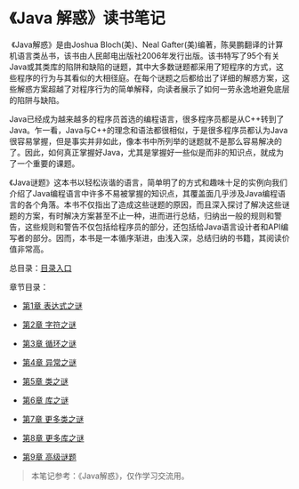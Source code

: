 # 《Java 解惑》读书笔记

​        《Java解惑》是由Joshua Bloch(美)、Neal Gafter(美)编著，陈昊鹏翻译的计算机语言类丛书，该书由人民邮电出版社2006年发行出版。该书特写了95个有关Java或其类库的陷阱和缺陷的谜题，其中大多数谜题都采用了短程序的方式，这些程序的行为与其看似的大相径庭。在每个谜题之后都给出了详细的解惑方案，这些解惑方案超越了对程序行为的简单解释，向读者展示了如何一劳永逸地避免底层的陷阱与缺陷。

​        Java已经成为越来越多的程序员首选的编程语言，很多程序员都是从C++转到了Java。乍一看，Java与C++的理念和语法都很相似，于是很多程序员都认为Java很容易掌握，但是事实并非如此，像本书中所列举的谜题就不是那么容易解决的了。因此，如何真正掌握好Java，尤其是掌握好一些似是而非的知识点，就成为了一个重要的课题。

​       《Java谜题》这本书以轻松诙谐的语言，简单明了的方式和趣味十足的实例向我们介绍了Java编程语言中许多不易被掌握的知识点，其覆盖面几乎涉及Java编程语言的各个角落。本书不仅指出了造成这些谜题的原因，而且深入探讨了解决这些谜题的方案，有时解决方案甚至不止一种，进而进行总结，归纳出一般的规则和警告，这些规则和警告不仅包括给程序员的部分，还包括给Java语言设计者和API编写者的部分。因而，本书是一本循序渐进，由浅入深，总结归纳的书籍，其阅读价值非常高。



总目录：[目录入口](SUMMARY.md)



章节目录：

* [第1章 表达式之谜](1.表达式谜题/README.md)

* [第2章 字符之谜](2.字符谜题/README.md)

* [第3章 循环之谜](3.循环谜题/README.md)

* [第4章 异常之谜](4.异常谜题/README.md)

* [第5章 类之谜](5.类谜题/README.md)

* [第6章 库之谜](6.库谜题/README.md)

* [第7章 更多类之谜](7.更多的类谜题/README.md)

* [第8章 更多库之谜](8.更多的库谜题/README.md)

* [第9章 高级谜题](9.高级谜题/README.md)

  

> 本笔记参考：《Java解惑》，仅作学习交流用。

